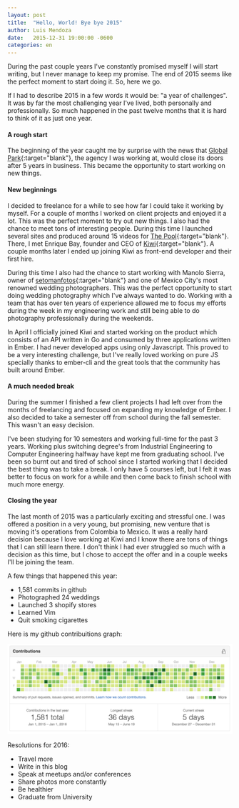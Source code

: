 ```yaml
---
layout: post
title:  "Hello, World! Bye bye 2015"
author: Luis Mendoza
date:   2015-12-31 19:00:00 -0600
categories: en
---
```


During the past couple years I've constantly promised myself I will start writing, but I never manage to keep my promise. The end of 2015 seems like the perfect moment to start doing it. So, here we go.

If I had to describe 2015 in a few words it would be: "a year of challenges". It was by far the most challenging year I've lived, both personally and professionally. So much happened in the past twelve months that it is hard to think of it as just one year.
<br>

#### A rough start

The beginning of the year caught me by surprise with the news that [Global Park](http://globalpark.mx){:target="blank"}, the agency I was working at, would close its doors after 5 years in business. This became the opportunity to start working on new things.

#### New beginnings

I decided to freelance for a while to see how far I could take it working by myself. For a couple of months I worked on client projects and enjoyed it a lot. This was the perfect moment to try out new things. I also had the chance to meet tons of interesting people. During this time I launched several sites and produced around 15 videos for [The Pool](http://thepool.mx){:target="blank"}. There, I met Enrique Bay, founder and CEO of [Kiwi](https://thepool.mx){:target="blank"}. A couple months later I ended up joining Kiwi as front-end developer and their first hire.

During this time I also had the chance to start working with Manolo Sierra, owner of [setomanfotos](http://setomanfotos.com){:target="blank"} and one of Mexico City's most renowned wedding photographers. This was the perfect opportunity to start doing wedding photography which I've always wanted to do. Working with a team that has over ten years of experience allowed me to focus my efforts during the week in my engineering work and still being able to do photography professionally during the weekends.

In April I officially joined Kiwi and started working on the product which consists of an API written in Go and consumed by three applications written in Ember. I had never developed apps using only Javascript. This proved to be a very interesting challenge, but I've really loved working on pure JS specially thanks to ember-cli and the great tools that the community has built around Ember.
<br>

#### A much needed break

During the summer I finished a few client projects I had left over from the months of freelancing and focused on expanding my knowledge of Ember. I also decided to take a semester off from school during the fall semester. This wasn't an easy decision.

I've been studying for 10 semesters and working full-time for the past 3 years. Working plus switching degree's from Industrial Engineering to Computer Engineering halfway have kept me from graduating school. I've been so burnt out and tired of school since I started working that I decided the best thing was to take a break. I only have 5 courses left, but I felt it was better to focus on work for a while and then come back to finish school with much more energy.

#### Closing the year

The last month of 2015 was a particularly exciting and stressful one. I was offered a position in a very young, but promising, new venture that is moving it's operations from Colombia to Mexico. It was a really hard decision because I love working at Kiwi and I know there are tons of things that I can still learn there. I don't think I had ever struggled so much with a decision as this time, but I chose to accept the offer and in a couple weeks I'll be joining the team.

A few things that happened this year:

* 1,581 commits in github
* Photographed 24 weddings
* Launched 3 shopify stores
* Learned Vim
* Quit smoking cigarettes

Here is my github contribuitions graph:

<img src="/img/github-2015.png" class="img-responsive" alt="">

Resolutions for 2016:

* Travel more
* Write in this blog
* Speak at meetups and/or conferences
* Share photos more constantly
* Be healthier
* Graduate from University
